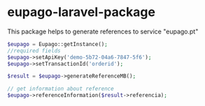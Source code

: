 # eupago-laravel-package
This package helps to generate references to service "eupago.pt"

```php
$eupago = Eupago::getInstance();
//required fields
$eupago->setApiKey('demo-5b72-04a6-7847-5f6');
$eupago->setTransactionId('orderid');

$result = $eupago->generateReferenceMB();

// get information about reference
$eupago->referenceInformation($result->referencia);
```
